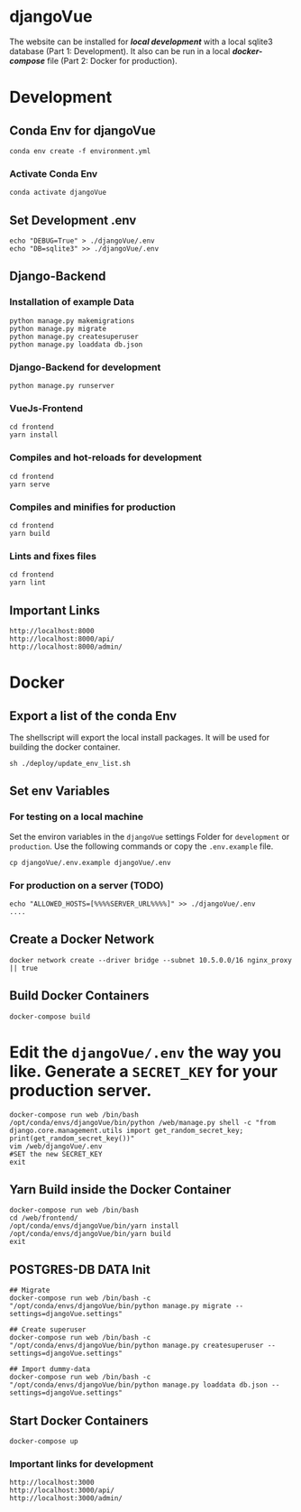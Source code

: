 # djangoVue

The website can be installed for ***local development*** with a local sqlite3 database (Part 1: Development). It also can be run in a local ***docker-compose*** file (Part 2: Docker for production).  

# Development
## Conda Env for djangoVue
```
conda env create -f environment.yml
```

### Activate Conda Env
```
conda activate djangoVue
```

## Set Development .env
```
echo "DEBUG=True" > ./djangoVue/.env
echo "DB=sqlite3" >> ./djangoVue/.env
```

## Django-Backend
### Installation of example Data
```
python manage.py makemigrations
python manage.py migrate
python manage.py createsuperuser
python manage.py loaddata db.json
```
### Django-Backend for development
```
python manage.py runserver

```

### VueJs-Frontend
```
cd frontend
yarn install
```

### Compiles and hot-reloads for development
```
cd frontend
yarn serve
```

### Compiles and minifies for production
```
cd frontend
yarn build
```

### Lints and fixes files
```
cd frontend
yarn lint
```

## Important Links
```
http://localhost:8000
http://localhost:8000/api/
http://localhost:8000/admin/
```


# Docker
## Export a list of the conda Env
The shellscript will export the local install packages. It will be used for building the docker container.
```
sh ./deploy/update_env_list.sh
```

## Set env Variables
### For testing on a local machine
Set the environ variables in the `djangoVue` settings Folder for `development` or `production`. Use the following commands or copy the `.env.example` file.

```
cp djangoVue/.env.example djangoVue/.env
```

### For production on a server (TODO)
```
echo "ALLOWED_HOSTS=[%%%%SERVER_URL%%%%]" >> ./djangoVue/.env
....
```

## Create a Docker Network
```
docker network create --driver bridge --subnet 10.5.0.0/16 nginx_proxy || true
```

## Build Docker Containers
```
docker-compose build
```

# Edit the `djangoVue/.env` the way you like. Generate a `SECRET_KEY` for your production server.
```
docker-compose run web /bin/bash
/opt/conda/envs/djangoVue/bin/python /web/manage.py shell -c "from django.core.management.utils import get_random_secret_key; print(get_random_secret_key())"
vim /web/djangoVue/.env
#SET the new SECRET_KEY
exit
```


## Yarn Build inside the Docker Container
```
docker-compose run web /bin/bash
cd /web/frontend/
/opt/conda/envs/djangoVue/bin/yarn install
/opt/conda/envs/djangoVue/bin/yarn build
exit
```

## POSTGRES-DB DATA Init
```
## Migrate
docker-compose run web /bin/bash -c "/opt/conda/envs/djangoVue/bin/python manage.py migrate --settings=djangoVue.settings"

## Create superuser
docker-compose run web /bin/bash -c "/opt/conda/envs/djangoVue/bin/python manage.py createsuperuser --settings=djangoVue.settings"

## Import dummy-data 
docker-compose run web /bin/bash -c "/opt/conda/envs/djangoVue/bin/python manage.py loaddata db.json --settings=djangoVue.settings"
```

## Start Docker Containers
```
docker-compose up
```

### Important links for development
```
http://localhost:3000
http://localhost:3000/api/
http://localhost:3000/admin/
```
